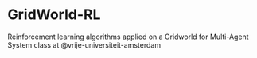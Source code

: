 # GridWorld-RL
Reinforcement learning algorithms applied on a Gridworld for Multi-Agent System class at @vrije-universiteit-amsterdam
